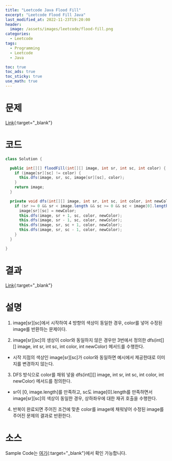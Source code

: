 ```yaml
---
title: "Leetcode Java Flood Fill"
excerpt: "Leetcode Flood Fill Java"
last_modified_at: 2022-11-23T19:20:00
header:
  image: /assets/images/leetcode/flood-fill.png
categories:
  - Leetcode
tags:
  - Programming
  - Leetcode
  - Java

toc: true
toc_ads: true
toc_sticky: true
use_math: true
---
```

# 문제
[Link](https://leetcode.com/problems/flood-fill){:target="_blank"}

# 코드
```java
class Solution {

  public int[][] floodFill(int[][] image, int sr, int sc, int color) {
    if (image[sr][sc] != color) {
      this.dfs(image, sr, sc, image[sr][sc], color);
    }
    return image;
  }

  private void dfs(int[][] image, int sr, int sc, int color, int newColor) {
    if (sr >= 0 && sr < image.length && sc >= 0 && sc < image[0].length && image[sr][sc] == color) {
      image[sr][sc] = newColor;
      this.dfs(image, sr + 1, sc, color, newColor);
      this.dfs(image, sr - 1, sc, color, newColor);
      this.dfs(image, sr, sc + 1, color, newColor);
      this.dfs(image, sr, sc - 1, color, newColor);
    }
  }

}
```

# 결과
[Link](https://leetcode.com/submissions/detail/848535900/){:target="_blank"}

# 설명
1. image[sr][sc]에서 시작하여 4 방향의 색상이 동일한 경우, color를 넣어 수정된 image를 반환하는 문제이다.

2. image[sr][sc]의 생상이 color와 동일하지 않은 경우만 3번에서 정의한 dfs(int[][] image, int sr, int sc, int color, int newColor) 메서드를 수행한다.
- 시작 지점의 색상인 image[sr][sc]가 color와 동일하면 예시에서 제공한대로 이미지를 변경하지 않는다.

3. DFS 방식으로 color를 채워 넣을 dfs(int[][] image, int sr, int sc, int color, int newColor) 메서드를 정의한다.
- sr이 [0, image.length]를 만족하고, sc도 image[0].length를 만족하면서 image[sr][sc]의 색상이 동일한 경우, 상하좌우에 대한 재귀 호출을 수행한다.

4. 반복이 완료되면 주어진 조건에 맞춘 color를 image에 채워넣어 수정된 image를 주어진 문제의 결과로 반환한다.

# 소스
Sample Code는 [여기](https://github.com/GracefulSoul/leetcode/blob/master/src/main/java/gracefulsoul/problems/FloodFill.java){:target="_blank"}에서 확인 가능합니다.